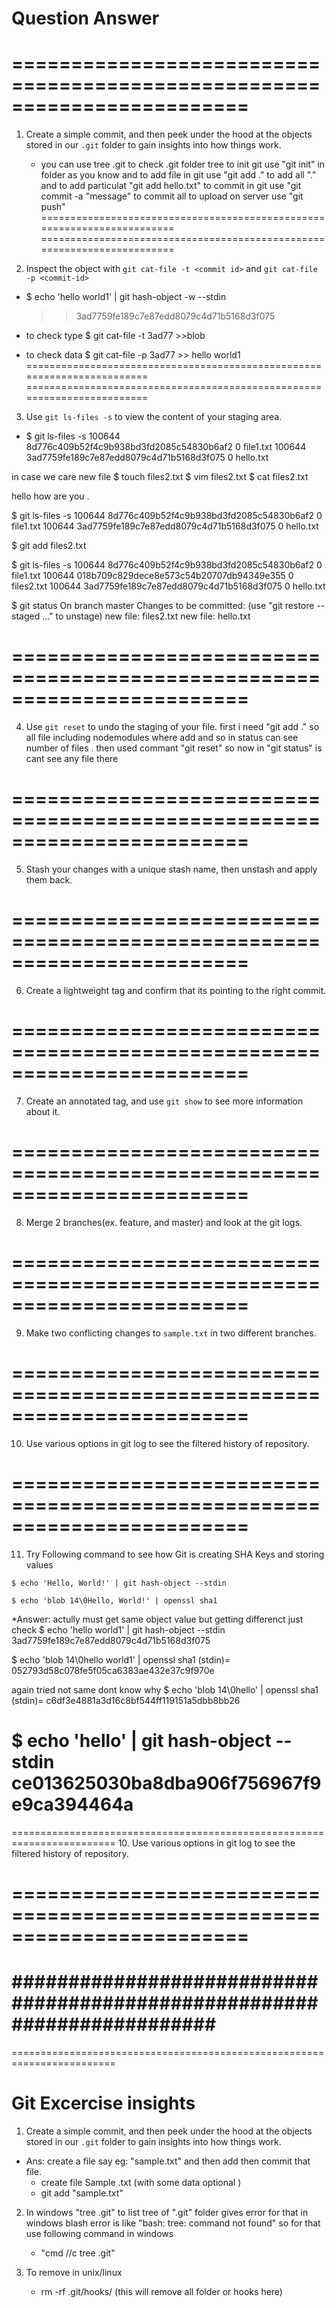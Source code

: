 
# Question Answer
========================================================================
========================================================================
1.  Create a simple commit, and then peek under the hood at the objects stored in our `.git` folder to gain insights into how things work.

    * you can use tree .git to check .git folder tree
to init git use "git init" in folder as you know
and to add file in git use "git add ." to add all "." and to add particulat "git add hello.txt"
to commit in git use "git commit -a "message" to commit all 
to upload on server use "git push"
========================================================================
========================================================================
2. Inspect the object with `git cat-file -t <commit id>` and `git cat-file -p <commit-id>`
*    $ echo 'hello world1' | git hash-object -w --stdin
       >> 3ad7759fe189c7e87edd8079c4d71b5168d3f075

*   to check type
        $ git cat-file -t 3ad77
        >>blob
*   to check data 
    $ git cat-file -p 3ad77
        >> hello world1
========================================================================
========================================================================
3. Use `git ls-files -s` to view the content of your staging area.

*   $ git ls-files -s
100644 8d776c409b52f4c9b938bd3fd2085c54830b6af2 0       file1.txt
100644 3ad7759fe189c7e87edd8079c4d71b5168d3f075 0       hello.txt

in case we care new file 
$ touch files2.txt
$ vim files2.txt
$ cat files2.txt

 hello how are you .
 
 $ git ls-files -s
100644 8d776c409b52f4c9b938bd3fd2085c54830b6af2 0       file1.txt
100644 3ad7759fe189c7e87edd8079c4d71b5168d3f075 0       hello.txt

$ git add files2.txt

$ git ls-files -s
100644 8d776c409b52f4c9b938bd3fd2085c54830b6af2 0       file1.txt
100644 018b709c829dece8e573c54b20707db94349e355 0       files2.txt
100644 3ad7759fe189c7e87edd8079c4d71b5168d3f075 0       hello.txt

$ git status
On branch master
Changes to be committed:
  (use "git restore --staged <file>..." to unstage)
        new file:   files2.txt
        new file:   hello.txt


========================================================================
========================================================================
4. Use `git reset` to undo the staging of your file.
first i need "git add ." so all file including nodemodules where add and so in status can see number of files . 
then used commant "git reset" so now in "git status" is cant see any file there 

========================================================================
========================================================================
5. Stash your changes with a unique stash name, then unstash and apply them back.


========================================================================
========================================================================
6. Create a lightweight tag and confirm that its pointing to the right commit.


========================================================================
========================================================================
7. Create an annotated tag, and use `git show` to see more information about it.


========================================================================
========================================================================
8. Merge 2 branches(ex. feature, and master) and look at the git logs.


========================================================================
========================================================================
9.  Make two conflicting changes to `sample.txt` in two different branches.


========================================================================
========================================================================
10. Use various options in git log to see the filtered history of repository.


========================================================================
========================================================================
11.  Try Following command to see how Git is creating SHA Keys and storing values
```shell
$ echo 'Hello, World!' | git hash-object --stdin
```
```shell
$ echo 'blob 14\0Hello, World!' | openssl sha1
```
*Answer: actully must get same object value but getting differenct just check
$ echo 'hello world1' | git hash-object --stdin
3ad7759fe189c7e87edd8079c4d71b5168d3f075

$ echo 'blob 14\0hello world1' | openssl sha1
(stdin)= 052793d58c078fe5f05ca6383ae432e37c9f970e


again tried not same dont know why
$ echo 'blob 14\0hello' | openssl sha1
(stdin)= c6df3e4881a3d16c8bf544ff119151a5dbb8bb26

$ echo 'hello' | git hash-object --stdin
ce013625030ba8dba906f756967f9e9ca394464a
========================================================================
========================================================================
10. Use various options in git log to see the filtered history of repository.


========================================================================
========================================================================
########################################################################
========================================================================
========================================================================

# Git Excercise insights
1. Create a simple commit, and then peek under the hood at the objects stored in our `.git` folder to gain insights into how things work.
- Ans: create a file say eg: "sample.txt" and then add then commit that file.  
    * create file Sample .txt (with some data optional )
    * git add "sample.txt"

2. In windows "tree .git" to list tree of ".git" folder gives error for that in windows blash 
    error is like "bash: tree: command not found" so for that use following command in windows
    *   "cmd //c tree .git" 


3. To remove in unix/linux
    *  rm -rf .git/hooks/  (this will remove all folder or hooks here)